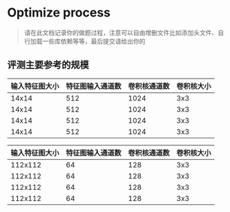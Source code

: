 # Optimize process

> 请在此文档记录你的做题过程，注意可以自由增删文件比如添加头文件、自行加载一些库依赖等等，最后提交请给出你的

## 评测主要参考的规模

| 输入特征图大小 | 特征图输入通道数 | 卷积核通道数 | 卷积核大小 |
| :------------- | :--------------- | :----------- | :--------- |
| 14x14          | 512              | 1024         | 3x3        |
| 14x14          | 512              | 1024         | 3x3        |
| 14x14          | 512              | 1024         | 3x3        |
| 14x14          | 512              | 1024         | 3x3        |

| 输入特征图大小 | 特征图输入通道数 | 卷积核通道数 | 卷积核大小 |
| :------------- | :--------------- | :----------- | :--------- |
| 112x112        | 64               | 128          | 3x3        |
| 112x112        | 64               | 128          | 3x3        |
| 112x112        | 64               | 128          | 3x3        |
| 112x112        | 64               | 128          | 3x3        |



